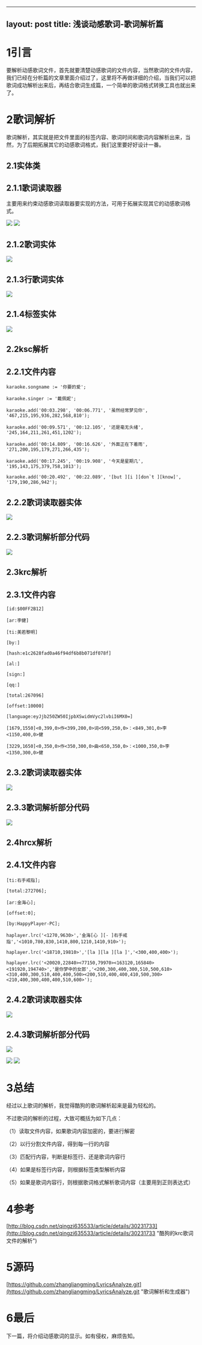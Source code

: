 
---
 layout: post
 title: 浅谈动感歌词-歌词解析篇
---

# 1引言 #

要解析动感歌词文件，首先就要清楚动感歌词的文件内容，当然歌词的文件内容，我们已经在分析篇的文章里面介绍过了，这里将不再做详细的介绍，当我们可以把歌词成功解析出来后，再结合歌词生成篇，一个简单的歌词格式转换工具也就出来了。

# 2歌词解析 #

歌词解析，其实就是把文件里面的标签内容、歌词时间和歌词内容解析出来，当然，为了后期拓展其它的动感歌词格式，我们这里要好好设计一番。

## 2.1实体类 ##

## 2.1.1歌词读取器 ##

主要用来约束动感歌词读取器要实现的方法，可用于拓展实现其它的动感歌词格式。

![](http://i.imgur.com/q4dtUAh.png)
![](http://i.imgur.com/VbhIi6u.png)

## 2.1.2歌词实体 ##

![](http://i.imgur.com/a0ESd4y.png)


## 2.1.3行歌词实体 ##

![](http://i.imgur.com/hD9fcFL.png)


## 2.1.4标签实体 ##
![](http://i.imgur.com/5liAl1w.png)



## 2.2ksc解析 ##

## 2.2.1文件内容 ##


    karaoke.songname := '你要的爱';
    
    karaoke.singer := '戴佩妮';
    
    karaoke.add('00:03.298', '00:06.771', '虽然经常梦见你', '467,215,195,936,282,568,810');
    
    karaoke.add('00:09.571', '00:12.105', '还是毫无头绪', '245,164,211,261,451,1202');
    
    karaoke.add('00:14.809', '00:16.626', '外面正在下着雨', '271,200,195,179,271,266,435');
    
    karaoke.add('00:17.245', '00:19.908', '今天是星期几', '195,143,175,379,758,1013');
    
    karaoke.add('00:20.492', '00:22.089', '[but ][i ][don`t ][know]', '179,190,286,942');


## 2.2.2歌词读取器实体 ##

![](http://i.imgur.com/VFRBZSJ.png)


## 2.2.3歌词解析部分代码 ##


![](http://i.imgur.com/qzijYBX.png)


## 2.3krc解析 ##

## 2.3.1文件内容  ##

    [id:$00FF2B12]
    
    [ar:李健]
    
    [ti:美若黎明]
    
    [by:]
    
    [hash:e1c2628fad0a46f94df6b8b071df078f]
    
    [al:]
    
    [sign:]
    
    [qq:]
    
    [total:267096]
    
    [offset:10000]
    
    [language:eyJjb250ZW50IjpbXSwidmVyc2lvbiI6MX0=]
    
    [1679,1550]<0,399,0>作<399,200,0>词<599,250,0>：<849,301,0>李<1150,400,0>健
    
    [3229,1650]<0,350,0>作<350,300,0>曲<650,350,0>：<1000,350,0>李<1350,300,0>健


## 2.3.2歌词读取器实体 ##

![](http://i.imgur.com/yUea13E.png)


## 2.3.3歌词解析部分代码 ##
![](http://i.imgur.com/mhPTtrH.png)




## 2.4hrcx解析 ##

## 2.4.1文件内容 ##

    [ti:右手戒指];
    
    [total:272706];
    
    [ar:金海心];
    
    [offset:0];
    
    [by:HappyPlayer-PC];
    
    haplayer.lrc('<1270,9630>','金海[心 ][- ]右手戒指','<1010,780,830,1410,800,1210,1410,910>');
    
    haplayer.lrc('<18710,19810>','[la ][la ][la ]','<300,400,400>');
    
    haplayer.lrc('<20020,22840><77150,79970><163120,165840><191920,194740>','是你梦中的女郎','<200,300,400,300,510,500,610><310,400,300,510,400,400,500><200,510,400,400,410,500,300><210,400,300,400,400,510,600>');


## 2.4.2歌词读取器实体 ##

![](http://i.imgur.com/J9zOR7B.png)


## 2.4.3歌词解析部分代码 ##

![](http://i.imgur.com/MIpYhOK.png)

![](http://i.imgur.com/qKuMavA.png)
![](http://i.imgur.com/Ulm317Y.png)

# 3总结 #

经过以上歌词的解析，我觉得酷狗的歌词解析起来是最为轻松的。

不过歌词的解析的过程，大致可概括为如下几点：

（1）读取文件内容，如果歌词内容加密的，要进行解密

（2）以行分割文件内容，得到每一行的内容

（3）匹配行内容，判断是标签行、还是歌词内容行

（4）如果是标签行内容，则根据标签类型解析内容

（5）如果是歌词内容行，则根据歌词格式解析歌词内容（主要用到正则表达式）

# 4参考 #

[http://blog.csdn.net/qingzi635533/article/details/30231733](http://blog.csdn.net/qingzi635533/article/details/30231733 "酷狗的krc歌词文件的解析")

# 5源码 #


[https://github.com/zhangliangming/LyricsAnalyze.git](https://github.com/zhangliangming/LyricsAnalyze.git "歌词解析和生成器")
# 6最后 #

下一篇，将介绍动感歌词的显示。如有侵权，麻烦告知。
